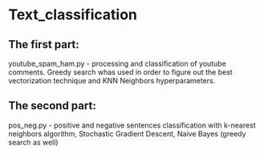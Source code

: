 # Text_classification
## The first part:
youtube_spam_ham.py - processing and classification of youtube comments. Greedy search whas used in order to figure out the best vectorization technique and KNN Neighbors hyperparameters.
## The second part:
pos_neg.py - positive and negative sentences classification with k-nearest neighbors algorithm, Stochastic Gradient Descent, Naive Bayes (greedy search as well)
